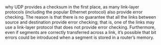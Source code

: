 why UDP provides a checksum in the first place, as many link-layer protocols (including the popular Ethernet protocol) also provide error
checking. The reason is that there is no guarantee that all the links between source
and destination provide error checking; that is, one of the links may use a link-layer
protocol that does not provide error checking. Furthermore, even if segments are
correctly transferred across a link, it’s possible that bit errors could be introduced
when a segment is stored in a router’s memory.